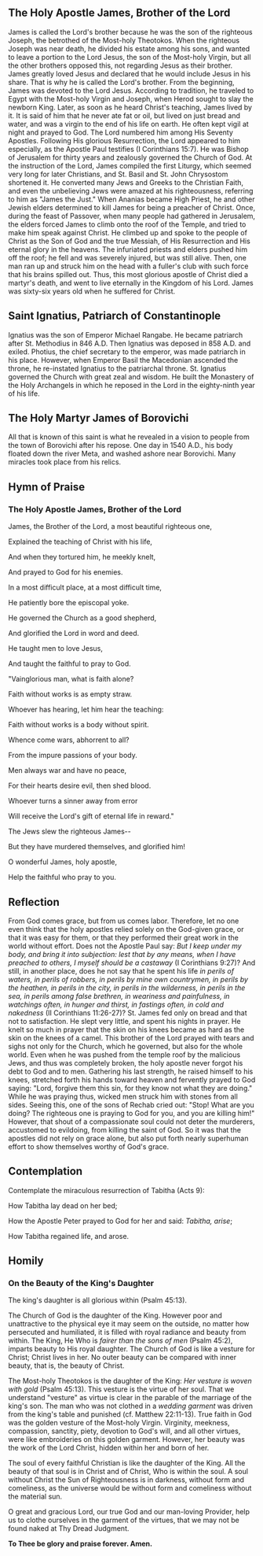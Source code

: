 ## The Holy Apostle James, Brother of the Lord

James is called the Lord's brother because he was the son of the righteous Joseph, the betrothed of the Most-holy Theotokos. When the righteous Joseph was near death, he divided his estate among his sons, and wanted to leave a portion to the Lord Jesus, the son of the Most-holy Virgin, but all the other brothers opposed this, not regarding Jesus as their brother. James greatly loved Jesus and declared that he would include Jesus in his share. That is why he is called the Lord's brother. From the beginning, James was devoted to the Lord Jesus. According to tradition, he traveled to Egypt with the Most-holy Virgin and Joseph, when Herod sought to slay the newborn King. Later, as soon as he heard Christ's teaching, James lived by it. It is said of him that he never ate fat or oil, but lived on just bread and water, and was a virgin to the end of his life on earth. He often kept vigil at night and prayed to God. The Lord numbered him among His Seventy Apostles. Following His glorious Resurrection, the Lord appeared to him especially, as the Apostle Paul testifies (I Corinthians 15:7). He was Bishop of Jerusalem for thirty years and zealously governed the Church of God. At the instruction of the Lord, James compiled the first Liturgy, which seemed very long for later Christians, and St. Basil and St. John Chrysostom shortened it. He converted many Jews and Greeks to the Christian Faith, and even the unbelieving Jews were amazed at his righteousness, referring to him as "James the Just." When Ananias became High Priest, he and other Jewish elders determined to kill James for being a preacher of Christ. Once, during the feast of Passover, when many people had gathered in Jerusalem, the elders forced James to climb onto the roof of the Temple, and tried to make him speak against Christ. He climbed up and spoke to the people of Christ as the Son of God and the true Messiah, of His Resurrection and His eternal glory in the heavens. The infuriated priests and elders pushed him off the roof; he fell and was severely injured, but was still alive. Then, one man ran up and struck him on the head with a fuller's club with such force that his brains spilled out. Thus, this most glorious apostle of Christ died a martyr's death, and went to live eternally in the Kingdom of his Lord. James was sixty-six years old when he suffered for Christ.

## Saint Ignatius, Patriarch of Constantinople

Ignatius was the son of Emperor Michael Rangabe. He became patriarch after St. Methodius in 846 A.D. Then Ignatius was deposed in 858 A.D. and exiled. Photius, the chief secretary to the emperor, was made patriarch in his place. However, when Emperor Basil the Macedonian ascended the throne, he re-instated Ignatius to the patriarchal throne. St. Ignatius governed the Church with great zeal and wisdom. He built the Monastery of the Holy Archangels in which he reposed in the Lord in the eighty-ninth year of his life.

## The Holy Martyr James of Borovichi

All that is known of this saint is what he revealed in a vision to people from the town of Borovichi after his repose. One day in 1540 A.D., his body floated down the river Meta, and washed ashore near Borovichi. Many miracles took place from his relics.

## Hymn of Praise

### The Holy Apostle James, Brother of the Lord

James, the Brother of the Lord, a most beautiful righteous one,

Explained the teaching of Christ with his life,

And when they tortured him, he meekly knelt,

And prayed to God for his enemies.

In a most difficult place, at a most difficult time,

He patiently bore the episcopal yoke.

He governed the Church as a good shepherd,

And glorified the Lord in word and deed.

He taught men to love Jesus,

And taught the faithful to pray to God.

"Vainglorious man, what is faith alone?

Faith without works is as empty straw.

Whoever has hearing, let him hear the teaching:

Faith without works is a body without spirit.

Whence come wars, abhorrent to all?

From the impure passions of your body.

Men always war and have no peace,

For their hearts desire evil, then shed blood.

Whoever turns a sinner away from error

Will receive the Lord's gift of eternal life in reward."

The Jews slew the righteous James--

But they have murdered themselves, and glorified him!

O wonderful James, holy apostle,

Help the faithful who pray to you.

## Reflection

From God comes grace, but from us comes labor. Therefore, let no one even think that the holy apostles relied solely on the God-given grace, or that it was easy for them, or that they performed their great work in the world without effort. Does not the Apostle Paul say: *But I keep under my body, and bring it into subjection: lest that by any means, when I have preached to others, I myself should be a castaway* (I Corinthians 9:27)? And still, in another place, does he not say that he spent his life *in perils of waters, in perils of robbers, in perils by mine own countrymen, in perils by the heathen, in perils in the city, in perils in the wilderness, in perils in the sea, in perils among false brethren, in weariness and painfulness, in watchings often, in hunger and thirst, in fastings often, in cold and nakedness* (II Corinthians 11:26-27)? St. James fed only on bread and that not to satisfaction. He slept very little, and spent his nights in prayer. He knelt so much in prayer that the skin on his knees became as hard as the skin on the knees of a camel. This brother of the Lord prayed with tears and sighs not only for the Church, which he governed, but also for the whole world. Even when he was pushed from the temple roof by the malicious Jews, and thus was completely broken, the holy apostle never forgot his debt to God and to men. Gathering his last strength, he raised himself to his knees, stretched forth his hands toward heaven and fervently prayed to God saying: "Lord, forgive them this sin, for they know not what they are doing." While he was praying thus, wicked men struck him with stones from all sides. Seeing this, one of the sons of Rechab cried out: "Stop! What are you doing? The righteous one is praying to God for you, and you are killing him!" However, that shout of a compassionate soul could not deter the murderers, accustomed to evildoing, from killing the saint of God. So it was that the apostles did not rely on grace alone, but also put forth nearly superhuman effort to show themselves worthy of God's grace.

## Contemplation

Contemplate the miraculous resurrection of Tabitha (Acts 9):

How Tabitha lay dead on her bed;

How the Apostle Peter prayed to God for her and said: *Tabitha, arise*;

How Tabitha regained life, and arose.

## Homily

### On the Beauty of the King's Daughter

The king's daughter is all glorious within (Psalm 45:13).

The Church of God is the daughter of the King. However poor and unattractive to the physical eye it may seem on the outside, no matter how persecuted and humiliated, it is filled with royal radiance and beauty from within. The King, He Who is *fairer than the sons of men* (Psalm 45:2), imparts beauty to His royal daughter. The Church of God is like a vesture for Christ; Christ lives in her. No outer beauty can be compared with inner beauty, that is, the beauty of Christ.

The Most-holy Theotokos is the daughter of the King: *Her vesture is woven with gold* (Psalm 45:13). This vesture is the virtue of her soul. That we understand "vesture" as virtue is clear in the parable of the marriage of the king's son. The man who was not clothed in a *wedding garment* was driven from the king's table and punished (cf. Matthew 22:11-13). True faith in God was the golden vesture of the Most-holy Virgin. Virginity, meekness, compassion, sanctity, piety, devotion to God's will, and all other virtues, were like embroideries on this golden garment. However, her beauty was the work of the Lord Christ, hidden within her and born of her.

The soul of every faithful Christian is like the daughter of the King. All the beauty of that soul is in Christ and of Christ, Who is within the soul. A soul without Christ the Sun of Righteousness is in darkness, without form and comeliness, as the universe would be without form and comeliness without the material sun.

O great and gracious Lord, our true God and our man-loving Provider, help us to clothe ourselves in the garment of the virtues, that we may not be found naked at Thy Dread Judgment.

**To Thee be glory and praise forever. Amen.**
